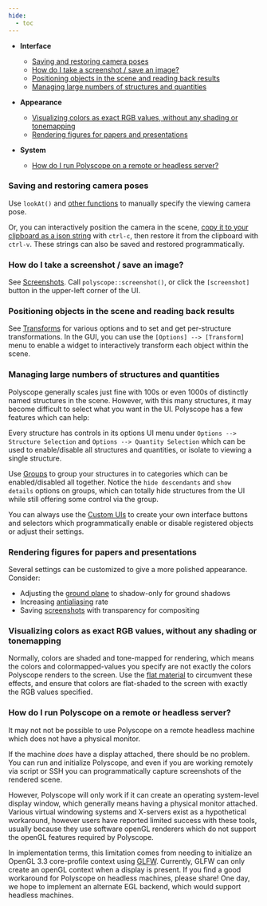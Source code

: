 ```yaml
---
hide:
  - toc
---
```


- **Interface**

    - [Saving and restoring camera poses](#saving-and-restoring-camera-poses)
    - [How do I take a screenshot / save an image?](#how-do-i-take-a-screenshot-save-an-image)
    - [Positioning objects in the scene and reading back results](#positioning-objects-in-the-scene-and-reading-back-results)
    - [Managing large numbers of structures and quantities](#managing-large-numbers-of-structures-and-quantities)

- **Appearance**

    - [Visualizing colors as exact RGB values, without any shading or tonemapping](#visualizing-colors-as-exact-rgb-values-without-any-shading-or-tonemapping)
    - [Rendering figures for papers and presentations](#rendering-figures-for-papers-and-presentations)

- **System**

    - [How do I run Polyscope on a remote or headless server?](#how-do-i-run-polyscope-on-a-remote-or-headless-server)

<!-- - **Working with Data** -->

<!-- - **Miscellaneous** -->


<!-- TODO -->
<!-- - How run polyscope in a docker container -->
<!-- - How to use floating images to visualize renders of the scene -->
<!-- - How to adjust color map limits -->
<!-- - How do I do more advanced interaction? (use imgui) -->
<!-- - How do I make sure vector lengths are consistently scaled? -->
<!-- - How do I make sure color map limits are consistent? -->
<!-- - reproducible visualizations / length scale  -->
<!-- - How do I set and restore camera poses/views (json & copy-paste) -->
<!-- - give focus on show -->
<!-- - implicits -->

### **Saving and restoring camera poses**

Use `lookAt()` and [other functions]([[url.prefix]]/basics/camera_controls/) to manually specify the viewing camera pose. 

Or, you can interactively position the camera in the scene, [copy it to your clipboard as a json string]([[url.prefix]]/basics/camera_controls/#savingrestoring-views) with `ctrl-c`, then restore it from the clipboard with `ctrl-v`. These strings can also be saved and restored programmatically.

### **How do I take a screenshot / save an image?**

See [Screenshots]([[url.prefix]]/features/screenshots/). Call `polyscope::screenshot()`, or click the `[screenshot]` button in the upper-left corner of the UI.

### **Positioning objects in the scene and reading back results**

See [Transforms]([[url.prefix]]/structures/structure_management/#transforms) for various options and to set and get per-structure transformations.
In the GUI, you can use the `[Options] --> [Transform]` menu to enable a widget to interactively transform each object within the scene.

### **Managing large numbers of structures and quantities**

Polyscope generally scales just fine with 100s or even 1000s of distinctly named structures in the scene. However, with this many structures, it may become difficult to select what you want in the UI. Polyscope has a few features which can help:

Every structure has controls in its options UI menu under `Options --> Structure Selection` and `Options --> Quantity Selection` which can be used to enable/disable all structures and quantities, or isolate to viewing a single structure.

Use [Groups]([[url.prefix]]/features/groups/) to group your structures in to categories which can be enabled/disabled all together. Notice the `hide descendants` and `show details` options on groups, which can totally hide structures from the UI while still offering some control via the group.

You can always use the [Custom UIs]([[url.prefix]]/features/callbacks_and_UIs/) to create your own interface buttons and selectors which programmatically enable or disable registered objects or adjust their settings.

### **Rendering figures for papers and presentations**

Several settings can be customized to give a more polished appearance. Consider:

- Adjusting the [ground plane]([[url.prefix]]/features/ground_and_shadows/) to shadow-only for ground shadows 
- Increasing [antialiasing]([[url.prefix]]/basics/program_options/#ssaa-anti-aliasing-factor) rate
- Saving [screenshots]([[url.prefix]]/features/screenshots/) with transparency for compositing

### **Visualizing colors as exact RGB values, without any shading or tonemapping**

Normally, colors are shaded and tone-mapped for rendering, which means the colors and colormapped-values you specify are not exactly the colors Polyscope renders to the screen. Use the [flat material]([[url.prefix]]/features/materials/#preserving-colors-with-the-flat-material) to circumvent these effects, and ensure that colors are flat-shaded to the screen with exactly the RGB values specified.

### **How do I run Polyscope on a remote or headless server?**

It may not not be possible to use Polyscope on a remote headless machine which does not have a physical monitor. 

If the machine _does_ have a display attached, there should be no problem. You can run and initialize Polyscope, and even if you are working remotely via script or SSH you can programmatically capture screenshots of the rendered scene. 

However, Polyscope will only work if it can create an operating system-level display window, which generally means having a physical monitor attached. Various virtual windowing systems and X-servers exist as a hypothetical workaround, however users have reported limited success with these tools, usually because they use software openGL renderers which do not support the openGL features required by Polyscope.

In implementation terms, this limitation comes from needing to initialize an OpenGL 3.3 core-profile context using [GLFW](https://www.glfw.org/). Currently, GLFW can only create an openGL context when a display is present. If you find a good workaround for Polyscope on headless machines, please share! One day, we hope to implement an alternate EGL backend, which would support headless machines.

